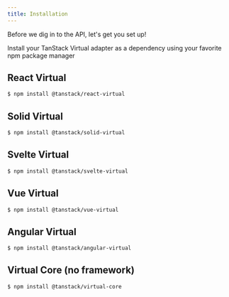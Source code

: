 ```yaml
---
title: Installation
---
```


Before we dig in to the API, let's get you set up!

Install your TanStack Virtual adapter as a dependency using your favorite npm package manager

## React Virtual

```bash
$ npm install @tanstack/react-virtual
```

## Solid Virtual

```bash
$ npm install @tanstack/solid-virtual
```

## Svelte Virtual

```bash
$ npm install @tanstack/svelte-virtual
```

## Vue Virtual

```bash
$ npm install @tanstack/vue-virtual
```

## Angular Virtual

```bash
$ npm install @tanstack/angular-virtual
```

## Virtual Core (no framework)

```bash
$ npm install @tanstack/virtual-core
```
